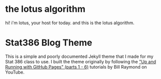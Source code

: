 # the lotus algorithm

hi! i'm lotus, your host for today. and this is the lotus algorithm.




# Stat386 Blog Theme

This is a simple and poorly documented Jekyll theme that I made for my Stat 386 class to use.  I built the theme originally by following the ["Up and Running with GitHub Pages" (parts 1 - 6)](https://www.youtube.com/playlist?list=PLWzwUIYZpnJuT0sH4BN56P5oWTdHJiTNq) tutorials by Bill Raymond on YouTube.
